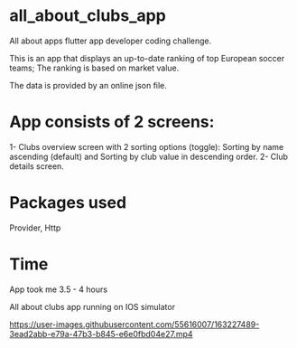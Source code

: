 # all_about_clubs_app

All about apps flutter app developer coding challenge. 

This is an app that displays an up-to-date ranking of top European soccer teams;
The ranking is based on market value.

The data is provided by an online json file.

# App consists of 2 screens: 

1- Clubs overview screen with 2 sorting options (toggle): Sorting by name ascending (default) and Sorting by club value in descending order.
2- Club details screen.

# Packages used

Provider, Http

# Time

App took me 3.5 - 4 hours


All about clubs app running on IOS simulator


https://user-images.githubusercontent.com/55616007/163227489-3ead2abb-e79a-47b3-b845-e6e0fbd04e27.mp4




